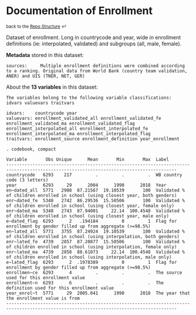 
Documentation of Enrollment
=====================================================================

<sup>back to the [Repo Structure](https://github.com/worldbank/LearningPoverty/blob/master/00_documentation/002_repo_structure/Repo_Structure.md) :leftwards_arrow_with_hook:</sup>

Dataset of enrollment. Long in countrycode and year, wide in enrollment definitions (ie: interpolated, validated) and subgroups (all, male, female).

**Metadata** stored in this dataset:

~~~~
sources:     Multiple enrollment definitions were combined according to a ranking. Original data from World Bank (country team validation, ANER) and UIS (TNER, NET, GER)
~~~~


About the **13 variables** in this dataset:

~~~~
The variables belong to the following variable classifications:
idvars valuevars traitvars

idvars:    countrycode year
valuevars: enrollment_validated_all enrollment_validated_fe enrollment_validated_ma enrollment_validated_flag enrollment_interpolated_all enrollment_interpolated_fe enrollment_interpolated_ma enrollment_interpolated_flag
traitvars: enrollment_source enrollment_definition year_enrollment

. codebook, compact

Variable       Obs Unique      Mean       Min       Max  Label
---------------------------------------------------------------------------------------------------------------------------------------
countrycode   6293    217         .         .         .  WB country code (3 letters)
year          6293     29      2004      1990      2018  Year
en~dated_all  5771   2908  87.21567  19.10539       100  Validated % of children enrolled in school (using closest year, both genders)
enr~dated_fe  5348   2742  86.29536  15.50506       100  Validated % of children enrolled in school (using closest year, female only)
enr~dated_ma  5348   2743  87.94001     22.14  100.4548  Validated % of children enrolled in school (using closest year, male only)
e~dated_flag  6293      2   .194184         0         1  Flag for enrollment by gender filled up from aggregate (>=98.5%)
en~lated_all  5771   3755  87.24924  19.10539       100  Validated % of children enrolled in school (using interpolation, both genders)
enr~lated_fe  4739   2857  87.20877  15.50506       100  Validated % of children enrolled in school (using interpolation, female only)
enr~lated_ma  4739   2858  88.61073     22.14  100.4548  Validated % of children enrolled in school (using interpolation, male only)
e~lated_flag  6293      2  .1978389         0         1  Flag for enrollment by gender filled up from aggregate (>=98.5%)
enrollmen~ce  6293      4         .         .         .  The source used for this enrollment value
enrollment~n  6293      6         .         .         .  The definition used for this enrollment value
year_enrol~t  5771     29  2005.041      1990      2018  The year that the enrollment value is from
---------------------------------------------------------------------------------------------------------------------------------------

~~~~
